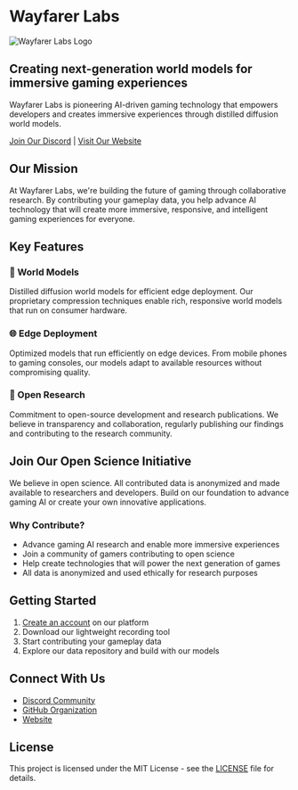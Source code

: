 # Wayfarer Labs

![Wayfarer Labs Logo](/public/images/owl-logo.png)

## Creating next-generation world models for immersive gaming experiences

Wayfarer Labs is pioneering AI-driven gaming technology that empowers developers and creates immersive experiences through distilled diffusion world models.

[Join Our Discord](https://discord.gg/dX4HW9Pt7Z) | [Visit Our Website](https://openworldlabs.ai)

## Our Mission

At Wayfarer Labs, we're building the future of gaming through collaborative research. By contributing your gameplay data, you help advance AI technology that will create more immersive, responsive, and intelligent gaming experiences for everyone.

## Key Features

### 🧠 World Models
Distilled diffusion world models for efficient edge deployment. Our proprietary compression techniques enable rich, responsive world models that run on consumer hardware.

### 🌐 Edge Deployment
Optimized models that run efficiently on edge devices. From mobile phones to gaming consoles, our models adapt to available resources without compromising quality.

### 📝 Open Research
Commitment to open-source development and research publications. We believe in transparency and collaboration, regularly publishing our findings and contributing to the research community.

## Join Our Open Science Initiative

We believe in open science. All contributed data is anonymized and made available to researchers and developers. Build on our foundation to advance gaming AI or create your own innovative applications.

### Why Contribute?

- Advance gaming AI research and enable more immersive experiences
- Join a community of gamers contributing to open science
- Help create technologies that will power the next generation of games
- All data is anonymized and used ethically for research purposes

## Getting Started

1. [Create an account](https://openworldlabs.ai/handler/sign-up) on our platform
2. Download our lightweight recording tool
3. Start contributing your gameplay data
4. Explore our data repository and build with our models

## Connect With Us

- [Discord Community](https://discord.gg/dX4HW9Pt7Z)
- [GitHub Organization](https://github.com/OpenWorld-Labs)
- [Website](https://openworldlabs.ai)

## License

This project is licensed under the MIT License - see the [LICENSE](LICENSE) file for details.
